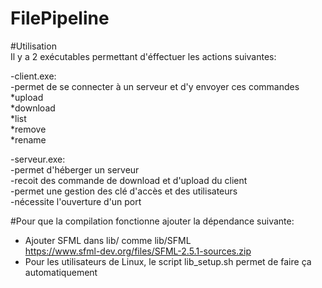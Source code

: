 # FilePipeline

#Utilisation  
Il y a 2 exécutables permettant d'éffectuer les actions suivantes:  

-client.exe:  
	-permet de se connecter à un serveur et d'y envoyer ces commandes  
		*upload  
		*download  
		*list  
		*remove  
		*rename  

-serveur.exe:  
	-permet d'héberger un serveur  
	-recoit des commande de download et d'upload du client  
	-permet une gestion des clé d'accès et des utilisateurs  
	-nécessite l'ouverture d'un port  

#Pour que la compilation fonctionne ajouter la dépendance suivante:  
- Ajouter SFML dans lib/ comme lib/SFML  
	https://www.sfml-dev.org/files/SFML-2.5.1-sources.zip  
- Pour les utilisateurs de Linux, le script lib_setup.sh permet de faire ça automatiquement  

